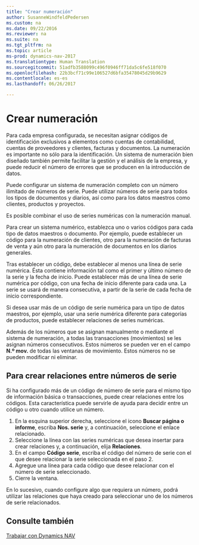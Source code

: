 ```yaml
---
title: "Crear numeración"
author: SusanneWindfeldPedersen
ms.custom: na
ms.date: 09/22/2016
ms.reviewer: na
ms.suite: na
ms.tgt_pltfrm: na
ms.topic: article
ms-prod: dynamics-nav-2017
ms.translationtype: Human Translation
ms.sourcegitcommit: 51adfb3588099c496f0946ff71da5c6fe518f070
ms.openlocfilehash: 22b3bcf71c99e106527d6bfa35478045d29b9629
ms.contentlocale: es-es
ms.lasthandoff: 06/26/2017

---
```


# <a name="create-number-series"></a>Crear numeración

Para cada empresa configurada, se necesitan asignar códigos de identificación exclusivos a elementos como cuentas de contabilidad, cuentas de proveedores y clientes, facturas y documentos. La numeración es importante no sólo para la identificación. Un sistema de numeración bien diseñado también permite facilitar la gestión y el análisis de la empresa, y puede reducir el número de errores que se producen en la introducción de datos.

Puede configurar un sistema de numeración completo con un número ilimitado de números de serie. Puede utilizar números de serie para todos los tipos de documentos y diarios, así como para los datos maestros como clientes, productos y proyectos.

Es posible combinar el uso de series numéricas con la numeración manual.

Para crear un sistema numérico, establezca uno o varios códigos para cada tipo de datos maestros o documento. Por ejemplo, puede establecer un código para la numeración de clientes, otro para la numeración de facturas de venta y aún otro para la numeración de documentos en los diarios generales.

Tras establecer un código, debe establecer al menos una línea de serie numérica. Ésta contiene información tal como el primer y último número de la serie y la fecha de inicio. Puede establecer más de una línea de serie numérica por código, con una fecha de inicio diferente para cada una. La serie se usará de manera consecutiva, a partir de la serie de cada fecha de inicio correspondiente.

Si desea usar más de un código de serie numérica para un tipo de datos maestros, por ejemplo, usar una serie numérica diferente para categorías de productos, puede establecer relaciones de series numéricas.

Además de los números que se asignan manualmente o mediante el sistema de numeración, a todas las transacciones (movimientos) se les asignan números consecutivos. Estos números se pueden ver en el campo **N.º mov.** de todas las ventanas de movimiento. Estos números no se pueden modificar ni eliminar.

## <a name="to-create-relationships-between-number-series"></a>Para crear relaciones entre números de serie
Si ha configurado más de un código de número de serie para el mismo tipo de información básica o transacciones, puede crear relaciones entre los códigos. Esta característica puede servirle de ayuda para decidir entre un código u otro cuando utilice un número.

1. En la esquina superior derecha, seleccione el icono **Buscar página o informe**, escriba **Nos. serie** y, a continuación, seleccione el enlace relacionado.
2. Seleccione la línea con las series numéricas que desea insertar para crear relaciones y, a continuación, elija **Relaciones**.
3. En el campo **Código serie**, escriba el código del número de serie con el que desee relacionar la serie seleccionada en el paso 2.
4. Agregue una línea para cada código que desee relacionar con el número de serie seleccionado.
5. Cierre la ventana.

En lo sucesivo, cuando configure algo que requiera un número, podrá utilizar las relaciones que haya creado para seleccionar uno de los números de serie relacionados.

## <a name="see-also"></a>Consulte también
[Trabajar con Dynamics NAV](ui-work-product.md)

